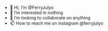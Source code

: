 - 👋 Hi, I’m @FerryJulyo
- 👀 I’m interested in nothing
- 💞️ I’m looking to collaborate on anything
- 📫 How to reach me on instagram @ferryjulyo

<!---
FerryJulyo/FerryJulyo is a ✨ special ✨ repository because its `README.md` (this file) appears on your GitHub profile.
You can click the Preview link to take a look at your changes.
--->
